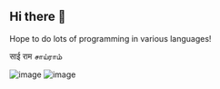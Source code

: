 ## Hi there 👋

Hope to do lots of programming in various languages!

साई राम சாய்ராம்

![image](https://github.com/harishravi121/harishravi121/assets/39822028/9efca437-087a-44c7-b685-b7004fceaad4)
![image](https://github.com/harishravi121/harishravi121/assets/39822028/3c0fa22c-460c-4e5b-9fca-53366ae95b7f)
